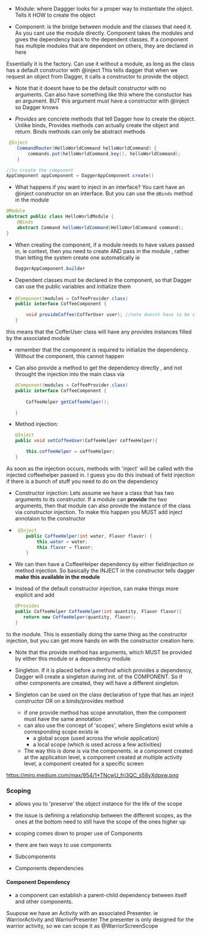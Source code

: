
- Module: where Daggger looks for a proper way to instantiate the object. Tells it HOW to create the object

- Component: is the bridge between module and the classes that need it. As you cant use the module directly. Component takes the modules and gives the dependency back to the dependent classes. If a component has multiple modules that are dependent on others, they are declared in here


Essentially it is the factory. Can use it without a module, as long as the class has a default constructor with @inject
This tells dagger that when we request an object from Dagger, it calls a constructor to provide the object.


- Note that it doesnt have to be the default constructor with no arguments. Can also have something like this where the constuctor has an argument. BUT this argument must have a constructor with @inject so Dagger knows

- *Provides* are concrete methods that tell Dagger how to create the object. Unlike binds, Provides methods can actually create the object and return. Binds methods can only be abstract methods

```java
 @Inject
    CommandRouter(HelloWorldCommand helloWorldCommand) {
        commands.put(helloWorldCommand.key(), helloWorldCommand);
    }
  ```

```java
//to create the component
AppComponent appComponent = DaggerAppComponent.create()
```

- What happens if you want to inject in an interface? You cant have an @inject constructor on an interface. But you can use the ```@Binds``` method in the module

```java
@Module
abstract public class HelloWorldModule {
    @Binds
    abstract Command helloWorldCommand(HelloWorldCommand command);
}
```


  - When creating the component, if a module needs to have values passed in, ie context, then you need to create AND pass in the module , rather than letting the system create one automatically ie

    ```java
    DaggerAppComponent.builder
    ```


- Dependent classes must be declared in the component, so that Dagger can use the public variables and initialize them

- ```java
  @Component(modules = CoffeeProvider.class)
  public interface CoffeeComponent {
  
      void provideCoffee(CofferUser user); //note doesnt have to be called inject
  }
  ```

this means that the CofferUser class will have any provides instances filled by the associated module

- remember that the component is required to initialize the dependency. Without the component, this cannot happen

- Can also provide a method to get the dependency directly , and not throught the injection into the main class via 

  ```java
  @Component(modules = CoffeeProvider.class)
  public interface CoffeeComponent {
      
      CoffeeHelper getCoffeeHelper();
  
  }
  ```

- Method injection: 

  ```java
  @Inject
  public void setCoffeeUser(CoffeeHelper coffeeHelper){
  
      this.coffeeHelper = coffeeHelper;
  }
  ```

As soon as the injection occurs, methods with 'inject' will be called with the injected coffeehelper passed in. I guess you do this instead of field injection if there is a bunch of stuff you need to do on the dependency



- Constructor injection: Lets assume we have a class that has two arguments to its constructor.
  If a module can **provide** the two arguments, then that module can also provide the instance of the class via constructor injection. To make this happen you MUST add inject annotaion to the constructor

- ```java
   @Inject
      public CoffeeHelper(int water, Flavor flavor) {
          this.water = water;
          this.flavor = flavor;
      }
   ```
  

- We can then have a CoffeeHelper dependency by either fieldInjection or method injection. So basically the INJECT in the constructor tells dagger **make this available in the module**

- Instead of the default constructor injection, can make things more explicit and add

  ``` java 
  @Provides
  public CoffeeHelper CoffeeHelper(int quantity, Flavor flavor){
     return new CoffeeHelper(quantity, flavor);
  }
  ```
  

to the module. This is essentially doing the same thing as the constructor injection, but you can get more hands on with the constructor creation here.

- Note that the provide method has arguments, which MUST be provided by either this module or a dependency module


- Singleton. If it is placed before a method which provides  a dependency, Dagger will create a singleton during init. of the COMPONENT. So if other components are created, they will have a different singleton.
- Singleton can be used on the class declaration of type that has an inject constructor OR on a binds/provides method
  - if one provide method has scope annotation, then the component must have the same annotation
  - can also use the concept of 'scopes', where Singletons exist while a corresponding scope exists ie
    - a global scope (used across the whole application)
    - a local scope (which is used across a few activities)
  - The way this is done is via the components. ie a component created at the application level, a component created at multiple activity level, a component created for a specific screen
  
https://miro.medium.com/max/954/1*TNcwU_fri3QC_s58yXdpxw.png


### Scoping

- allows you to 'preserve' the object instance for the life of the scope
- the issue is defining a relationship between the different scopes, as the ones at the bottom need to
still have the scope of the ones higher up

- scoping comes down to proper use of Components
 - there are two ways to use components
  - Subcomponents
  - Components dependencies

#### Component Dependency

- a component can establish a parent-child dependency between itself and other components.

Suupose we have an Activity with an associated Presenter. ie WarriorActivity and WarriorPresenter
The presenter is only designed for the warrior activity, so we can scope it as @WarriorScreenScope
